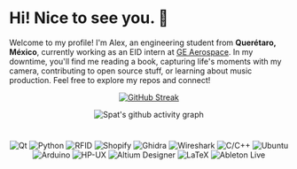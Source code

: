 # Hi! Nice to see you. 🖖

Welcome to my profile! I'm Alex, an engineering student from **Querétaro, México**, currently working as an EID intern at [GE Aerospace](https://www.geaerospace.com). In my downtime, you'll find me reading a book, capturing life's moments with my camera, contributing to open source stuff, or learning about music production. Feel free to explore my repos and connect!

<div align="center">

[![GitHub Streak](https://streak-stats.demolab.com?user=alex-spataru&hide_border=true&background=00000000&border=00000000&stroke=828282&ring=C94F4F&fire=C94F4F&currStreakNum=C94F4F&sideNums=C94F4F&currStreakLabel=424242&sideLabels=121212&dates=848484)](https://git.io/streak-stats)

![Spat's github activity graph](https://github-readme-activity-graph.cyclic.app/graph?username=alex-spataru&bg_color=00000000&color=424242&line=DC8E8E&point=C94F4F&area=true&hide_border=true)

<h1></h1>
  
![Qt](https://img.shields.io/badge/-Qt-41CD52?style=flat-square&logo=qt&logoColor=white)
![Python](https://img.shields.io/badge/-Python-3776AB?style=flat-square&logo=python&logoColor=white)
![RFID](https://img.shields.io/badge/-RFID_HF/UHF-F77E1C?style=flat-square&logo=wikidata&logoColor=white)
![Shopify](https://img.shields.io/badge/-Shopify-7AB55C?style=flat-square&logo=shopify&logoColor=white)
![Ghidra](https://img.shields.io/badge/-Ghidra-ED1C24?style=flat-square&logo=dungeonsanddragons&logoColor=white) 
![Wireshark](https://img.shields.io/badge/-Wireshark-1679A7?style=flat-square&logo=wireshark&logoColor=white)
![C/C++](https://img.shields.io/badge/-C/C++-00599C?style=flat-square&logo=cplusplus&logoColor=white)
![Ubuntu](https://img.shields.io/badge/-Ubuntu-E95420?style=flat-square&logo=ubuntu&logoColor=white)
![Arduino](https://img.shields.io/badge/-Arduino-00979D?style=flat-square&logo=arduino&logoColor=white)
![HP-UX](https://img.shields.io/badge/-HP_UX-0096D6?style=flat-square&logo=hp&logoColor=white)
![Altium Designer](https://img.shields.io/badge/-Altium_Designer-A5915F?style=flat-square&logo=altium-designer&logoColor=white)
![LaTeX](https://img.shields.io/badge/-LaTeX-008080?style=flat-square&logo=latex&logoColor=white)
![Ableton Live](https://img.shields.io/badge/-Ableton_Live-000000?style=flat-square&logo=ableton-live&logoColor=white)

</div>
